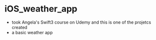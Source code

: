 # iOS_weather_app

* took Angela's Swift3 course on Udemy and this is one of the projetcs created
* a basic weather app 
